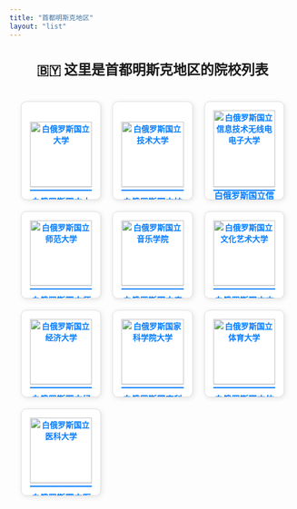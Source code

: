 ```yaml
---
title: "首都明斯克地区"
layout: "list"
---
```


<style>
  .school-container {
    display: grid;
    grid-template-columns: repeat(3, 1fr); /* 3列布局 */
    gap: 20px;
    padding: 20px;
  }
  .school-item {
    text-align: center;
    border: 1px solid #ddd;
    border-radius: 10px;
    overflow: hidden;
    background: #fff;
    padding: 15px;
    box-shadow: 2px 2px 10px rgba(0, 0, 0, 0.1);
    transition: transform 0.3s ease-in-out;
    display: flex;
    flex-direction: column;
    justify-content: space-between;
  }
  .school-item:hover {
    transform: scale(1.05);
  }
  .school-item img {
    width: 100%;
    height: auto;
    border-bottom: 1px solid #ddd;
  }
  .school-item h3 {
    font-size: 15px;
    margin: 10px 0;
    height: 50px; /* ✅ 设置固定高度，确保文本对齐 */
    display: flex;
    align-items: center;
    justify-content: center;
    text-align: center;
    font-weight: bold;
  }
  /* ✅ 让蓝色线条对齐 */
  .school-item a {
    display: block;
    text-decoration: none;
    color: #007bff;
    font-weight: bold;
    padding-bottom: 5px; /* ✅ 统一底部间距 */
    border-bottom: 2px solid #007bff;
    margin-top: auto; /* ✅ 让链接始终对齐到底部 */
  }

  .center-text {
    display: flex;
    justify-content: center; /* 水平居中 */
    align-items: center; /* 垂直居中 */
    text-align: center; /* 让文字内容居中 */
    font-size: 24px; /* 调整字体大小 */
    font-weight: bold; /* 让文本加粗 */
    padding: 20px; /* 增加内边距 */
  }
</style>

<!-- 🎯 让文本居中 -->
<div class="center-text">
  🇧🇾 这里是首都明斯克地区的院校列表
</div>

<div class="school-container">
  <div class="school-item">
    <a href="/院校选择/白俄罗斯/明斯克/白俄罗斯国立大学/">
        <img src="/img/白大-1.jpg" alt="白俄罗斯国立大学">
        <h3>白俄罗斯国立大学</h3>
    </a>
  </div>
  <div class="school-item">
    <a href="/院校选择/白俄罗斯/明斯克/白俄罗斯国立技术大学/">
        <img src="/img/白技术-1.jpg" alt="白俄罗斯国立技术大学">
        <h3>白俄罗斯国立技术大学</h3>
    </a>
  </div>
  <div class="school-item">
    <a href="/院校选择/白俄罗斯/明斯克/白俄罗斯国立信息技术无线电电子大学/">
        <img src="/img/白信电-1.jpg" alt="白俄罗斯国立信息技术无线电电子大学">
        <h3>白俄罗斯国立信息技术无线电电子大学</h3>
    </a>
  </div>
  <div class="school-item">
    <a href="/院校选择/白俄罗斯/明斯克/白俄罗斯国立师范大学/">
        <img src="/img/白师范-1.jpg" alt="白俄罗斯国立师范大学">
        <h3>白俄罗斯国立师范大学</h3>
    </a>
  </div>
   <div class="school-item">
    <a href="/院校选择/白俄罗斯/明斯克/白俄罗斯国立音乐学院/">
        <img src="/img/白音-1.jpg" alt="白俄罗斯国立音乐学院">
        <h3>白俄罗斯国立音乐学院</h3>
    </a>
  </div>
   <div class="school-item">
    <a href="/院校选择/白俄罗斯/明斯克/白俄罗斯国立文化艺术大学/">
        <img src="/img/白文大-1.jpg" alt="白俄罗斯国立文化艺术大学">
        <h3>白俄罗斯国立文化艺术大学</h3>
    </a>
  </div>
   <div class="school-item">
    <a href="/院校选择/白俄罗斯/明斯克/白俄罗斯国立经济大学/">
        <img src="/img/白经-1.jpg" alt="白俄罗斯国立经济大学">
        <h3>白俄罗斯国立经济大学</h3>
    </a>
  </div>
   <div class="school-item">
    <a href="/院校选择/白俄罗斯/明斯克/白俄罗斯国家科学院大学/">
        <img src="/img/白科院-1.jpg" alt="白俄罗斯国家科学院大学">
        <h3>白俄罗斯国家科学院大学</h3>
    </a>
  </div>
   <div class="school-item">
    <a href="/院校选择/白俄罗斯/明斯克/白俄罗斯国立体育大学/">
        <img src="/img/白体-1.jpg" alt="白俄罗斯国立体育大学">
        <h3>白俄罗斯国立体育大学</h3>
    </a>
  </div>

   <div class="school-item">
    <a href="/院校选择/白俄罗斯/明斯克/白俄罗斯国立医科大学/">
        <img src="/img/白医-1.jpg" alt="白俄罗斯国立医科大学">
        <h3>白俄罗斯国立医科大学</h3>
    </a>
    </div>
</div>